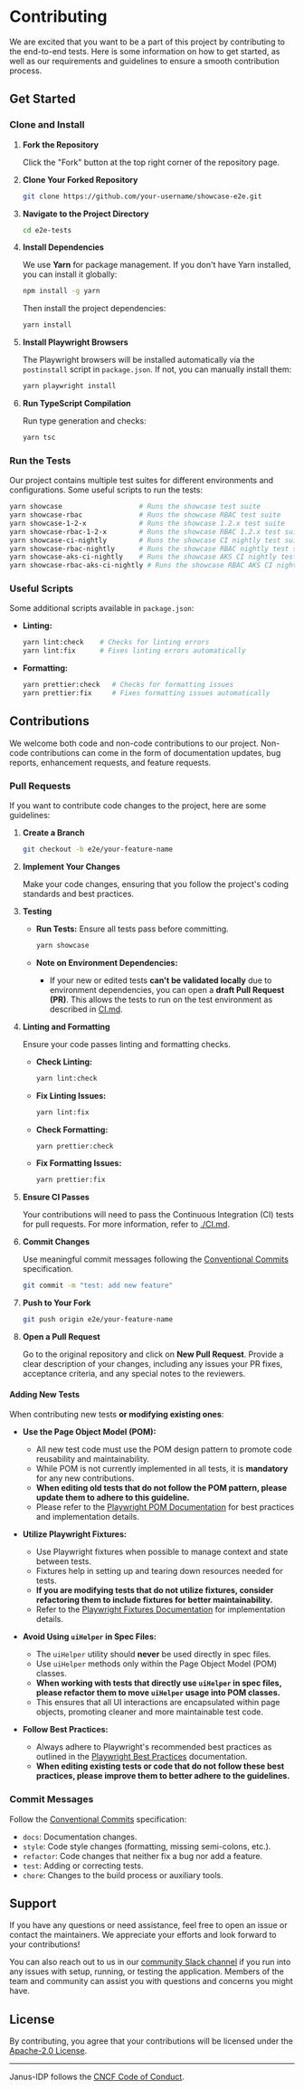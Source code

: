 # Contributing

We are excited that you want to be a part of this project by contributing to the end-to-end tests. Here is some information on how to get started, as well as our requirements and guidelines to ensure a smooth contribution process.

## Get Started

### Clone and Install

1. **Fork the Repository**

   Click the "Fork" button at the top right corner of the repository page.

2. **Clone Your Forked Repository**

   ```bash
   git clone https://github.com/your-username/showcase-e2e.git
   ```

3. **Navigate to the Project Directory**

   ```bash
   cd e2e-tests
   ```

4. **Install Dependencies**

   We use **Yarn** for package management. If you don't have Yarn installed, you can install it globally:

   ```bash
   npm install -g yarn
   ```

   Then install the project dependencies:

   ```bash
   yarn install
   ```

5. **Install Playwright Browsers**

   The Playwright browsers will be installed automatically via the `postinstall` script in `package.json`. If not, you can manually install them:

   ```bash
   yarn playwright install
   ```

6. **Run TypeScript Compilation**

   Run type generation and checks:

   ```bash
   yarn tsc
   ```

### Run the Tests

Our project contains multiple test suites for different environments and configurations. Some useful scripts to run the tests:

```bash
yarn showcase                   # Runs the showcase test suite
yarn showcase-rbac              # Runs the showcase RBAC test suite
yarn showcase-1-2-x             # Runs the showcase 1.2.x test suite
yarn showcase-rbac-1-2-x        # Runs the showcase RBAC 1.2.x test suite
yarn showcase-ci-nightly        # Runs the showcase CI nightly test suite
yarn showcase-rbac-nightly      # Runs the showcase RBAC nightly test suite
yarn showcase-aks-ci-nightly    # Runs the showcase AKS CI nightly test suite
yarn showcase-rbac-aks-ci-nightly # Runs the showcase RBAC AKS CI nightly test suite
```

### Useful Scripts

Some additional scripts available in `package.json`:

- **Linting:**

  ```bash
  yarn lint:check    # Checks for linting errors
  yarn lint:fix      # Fixes linting errors automatically
  ```

- **Formatting:**

  ```bash
  yarn prettier:check   # Checks for formatting issues
  yarn prettier:fix     # Fixes formatting issues automatically
  ```

## Contributions

We welcome both code and non-code contributions to our project. Non-code contributions can come in the form of documentation updates, bug reports, enhancement requests, and feature requests.

### Pull Requests

If you want to contribute code changes to the project, here are some guidelines:

1. **Create a Branch**

   ```bash
   git checkout -b e2e/your-feature-name
   ```

2. **Implement Your Changes**

   Make your code changes, ensuring that you follow the project's coding standards and best practices.

3. **Testing**

   - **Run Tests:** Ensure all tests pass before committing.

     ```bash
     yarn showcase
     ```

   - **Note on Environment Dependencies:**

     - If your new or edited tests **can't be validated locally** due to environment dependencies, you can open a **draft Pull Request (PR)**. This allows the tests to run on the test environment as described in [CI.md](./CI.md).

4. **Linting and Formatting**

   Ensure your code passes linting and formatting checks.

   - **Check Linting:**

     ```bash
     yarn lint:check
     ```

   - **Fix Linting Issues:**

     ```bash
     yarn lint:fix
     ```

   - **Check Formatting:**

     ```bash
     yarn prettier:check
     ```

   - **Fix Formatting Issues:**

     ```bash
     yarn prettier:fix
     ```

5. **Ensure CI Passes**

   Your contributions will need to pass the Continuous Integration (CI) tests for pull requests. For more information, refer to [./CI.md](./CI.md).

6. **Commit Changes**

   Use meaningful commit messages following the [Conventional Commits](https://www.conventionalcommits.org/) specification.

   ```bash
   git commit -m "test: add new feature"
   ```

7. **Push to Your Fork**

   ```bash
   git push origin e2e/your-feature-name
   ```

8. **Open a Pull Request**

   Go to the original repository and click on **New Pull Request**. Provide a clear description of your changes, including any issues your PR fixes, acceptance criteria, and any special notes to the reviewers.

#### Adding New Tests

When contributing new tests **or modifying existing ones**:

- **Use the Page Object Model (POM):**

  - All new test code must use the POM design pattern to promote code reusability and maintainability.
  - While POM is not currently implemented in all tests, it is **mandatory** for any new contributions.
  - **When editing old tests that do not follow the POM pattern, please update them to adhere to this guideline.**
  - Please refer to the [Playwright POM Documentation](https://playwright.dev/docs/pom) for best practices and implementation details.

- **Utilize Playwright Fixtures:**

  - Use Playwright fixtures when possible to manage context and state between tests.
  - Fixtures help in setting up and tearing down resources needed for tests.
  - **If you are modifying tests that do not utilize fixtures, consider refactoring them to include fixtures for better maintainability.**
  - Refer to the [Playwright Fixtures Documentation](https://playwright.dev/docs/test-fixtures) for implementation details.

- **Avoid Using `uiHelper` in Spec Files:**

  - The `uiHelper` utility should **never** be used directly in spec files.
  - Use `uiHelper` methods only within the Page Object Model (POM) classes.
  - **When working with tests that directly use `uiHelper` in spec files, please refactor them to move `uiHelper` usage into POM classes.**
  - This ensures that all UI interactions are encapsulated within page objects, promoting cleaner and more maintainable test code.

- **Follow Best Practices:**

  - Always adhere to Playwright's recommended best practices as outlined in the [Playwright Best Practices](https://playwright.dev/docs/best-practices) documentation.
  - **When editing existing tests or code that do not follow these best practices, please improve them to better adhere to the guidelines.**

### Commit Messages

Follow the [Conventional Commits](https://www.conventionalcommits.org/) specification:

- `docs`: Documentation changes.
- `style`: Code style changes (formatting, missing semi-colons, etc.).
- `refactor`: Code changes that neither fix a bug nor add a feature.
- `test`: Adding or correcting tests.
- `chore`: Changes to the build process or auxiliary tools.

## Support

If you have any questions or need assistance, feel free to open an issue or contact the maintainers. We appreciate your efforts and look forward to your contributions!

You can also reach out to us in our [community Slack channel](https://join.slack.com/t/janus-idp/shared_invite/zt-1pxtehxom-fCFtF9rRe3vFqUiFFeAkmg) if you run into any issues with setup, running, or testing the application. Members of the team and community can assist you with questions and concerns you might have.

## License

By contributing, you agree that your contributions will be licensed under the [Apache-2.0 License](https://github.com/janus-idp/backstage-showcase/blob/main/LICENSE).

---

Janus-IDP follows the [CNCF Code of Conduct](https://github.com/cncf/foundation/blob/main/code-of-conduct.md).
